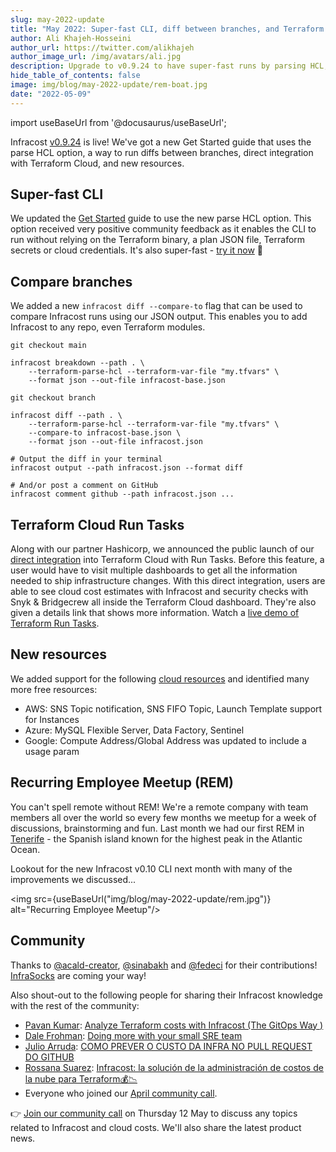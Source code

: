 ```yaml
---
slug: may-2022-update
title: "May 2022: Super-fast CLI, diff between branches, and Terraform Cloud run tasks"
author: Ali Khajeh-Hosseini
author_url: https://twitter.com/alikhajeh
author_image_url: /img/avatars/ali.jpg
description: Upgrade to v0.9.24 to have super-fast runs by parsing HCL, and compare diffs between branches.
hide_table_of_contents: false
image: img/blog/may-2022-update/rem-boat.jpg
date: "2022-05-09"
---
```


import useBaseUrl from '@docusaurus/useBaseUrl';

Infracost [v0.9.24](https://www.infracost.io/docs/#1-install-infracost) is live! We've got a new Get Started guide that uses the parse HCL option, a way to run diffs between branches, direct integration with Terraform Cloud, and new resources.

<!--truncate-->

## Super-fast CLI

We updated the [Get Started](/docs/) guide to use the new parse HCL option. This option received very positive community feedback as it enables the CLI to run without relying on the Terraform binary, a plan JSON file, Terraform secrets or cloud credentials. It's also super-fast - [try it now](/docs/) 🚀

## Compare branches

We added a new `infracost diff --compare-to` flag that can be used to compare Infracost runs using our JSON output. This enables you to add Infracost to any repo, even Terraform modules.
```shell
git checkout main

infracost breakdown --path . \
    --terraform-parse-hcl --terraform-var-file "my.tfvars" \
    --format json --out-file infracost-base.json

git checkout branch

infracost diff --path . \
    --terraform-parse-hcl --terraform-var-file "my.tfvars" \
    --compare-to infracost-base.json \
    --format json --out-file infracost.json

# Output the diff in your terminal
infracost output --path infracost.json --format diff

# And/or post a comment on GitHub
infracost comment github --path infracost.json ...
```

## Terraform Cloud Run Tasks

Along with our partner Hashicorp, we announced the public launch of our [direct integration](/blog/terraform-cost-estimation-with-runtasks-infracost/) into Terraform Cloud with Run Tasks. Before this feature, a user would have to visit multiple dashboards to get all the information needed to ship infrastructure changes. With this direct integration, users are able to see cloud cost estimates with Infracost and security checks with Snyk & Bridgecrew all inside the Terraform Cloud dashboard. They're also given a details link that shows more information. Watch a [live demo of Terraform Run Tasks](https://www.youtube.com/watch?v=UVAadtvsYSk).

## New resources

We added support for the following [cloud resources](/docs/supported_resources/overview/) and identified many more free resources:

- AWS: SNS Topic notification, SNS FIFO Topic, Launch Template support for Instances
- Azure: MySQL Flexible Server, Data Factory, Sentinel
- Google: Compute Address/Global Address was updated to include a usage param

## Recurring Employee Meetup (REM)

You can't spell remote without REM! We're a remote company with team members all over the world so every few months we meetup for a week of discussions, brainstorming and fun. Last month we had our first REM in [Tenerife](https://duckduckgo.com/?t=ffab&q=Tenerife&iax=images&ia=images) - the Spanish island known for the highest peak in the Atlantic Ocean.

Lookout for the new Infracost v0.10 CLI next month with many of the improvements we discussed...

<img src={useBaseUrl("img/blog/may-2022-update/rem.jpg")} alt="Recurring Employee Meetup"/>

## Community

Thanks to [@acald-creator](https://github.com/acald-creator), [@sinabakh](https://github.com/sinabakh) and [@fedeci](https://github.com/fedeci) for their contributions! [InfraSocks](https://twitter.com/AliKhajeh/status/1510310791508946945) are coming your way!

Also shout-out to the following people for sharing their Infracost knowledge with the rest of the community:
- [Pavan Kumar](https://www.linkedin.com/in/pavankumar1999): [Analyze Terraform costs with Infracost (The GitOps Way )](https://medium.com/nerd-for-tech/terraforming-the-cost-with-infracost-c28dc6c981c9)
- [Dale Frohman](https://www.linkedin.com/in/dalefrohman/): [Doing more with your small SRE team](https://www.linkedin.com/pulse/doing-more-your-small-sre-team-dale-frohman)
- [Julio Arruda](https://twitter.com/julioarrudaC): [COMO PREVER O CUSTO DA INFRA NO PULL REQUEST DO GITHUB](https://www.youtube.com/watch?v=mttx5ZpNU_s)
- [Rossana Suarez](https://twitter.com/RoxsRoss): [Infracost: la solución de la administración de costos de la nube para Terraform💰📉](https://blog.295devops.com/infracost-la-solucion-de-la-administracion-de-costos-de-la-nube-para-terraform)
- Everyone who joined our [April community call](https://www.youtube.com/watch?v=14FhZfmAbcM).

👉 [Join our community call](https://github.com/infracost/infracost/issues/1562) on Thursday 12 May to discuss any topics related to Infracost and cloud costs. We'll also share the latest product news.
